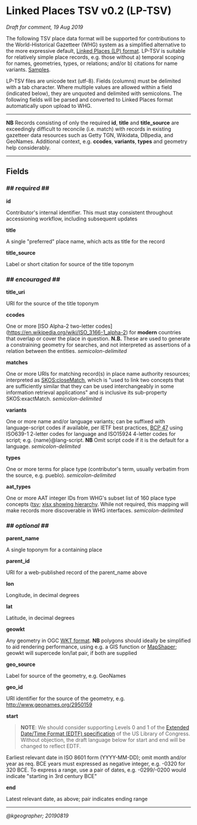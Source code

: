 # Linked Places TSV v0.2 (LP-TSV)

_Draft for comment, 19 Aug 2019_

The following TSV place data format will be supported for contributions to the World-Historical Gazetteer (WHG) system as a simplified alternative to the more expressive default, [Linked Places (LP) format](README.md). LP-TSV is suitable for relatively simple place records, e.g. those without a) temporal scoping for names, geometries, types, or relations; and/or b) citations for name variants. [Samples](tsv_examples_0.2.md).

LP-TSV files are unicode text (utf-8). Fields (columns) must be delimited with a tab character. Where multiple values are allowed within a field (indicated below), they are unquoted and delimited with semicolons. The following fields will be parsed and converted to Linked Places format automatically upon upload to WHG.

-----
**NB** Records consisting of only the required __id__, __title__ and __title_source__ are exceedingly difficult to reconcile (i.e. match) with records in existing gazetteer data resources such as Getty TGN, Wikidata, DBpedia, and GeoNames. Additional context, e.g. **ccodes**, **variants**,  **types** and geometry help considerably.

-----

## Fields

### _## required ##_
**id**
	
Contributor's internal identifier. This must stay consistent throughout accessioning workflow, including subsequent updates

**title**

A single "preferred" place name, which acts as title for the record

**title\_source**

Label or short citation for source of the title toponym

### _## encouraged ##_
**title\_uri**

URI for the source of the title toponym

**ccodes**

One or more [ISO Alpha-2 two-letter codes] (https://en.wikipedia.org/wiki/ISO_3166-1_alpha-2) for **modern** countries that overlap or cover the place in question. **N.B.** These are used to generate a constraining geometry for searches, and not interpreted as assertions of a relation between the entities.  _semicolon-delimited_

**matches**

One or more URIs for matching record(s) in place name authority resources; interpreted as [SKOS:closeMatch](https://www.w3.org/TR/2009/REC-skos-reference-20090818/#L4858), which is "used to link two concepts that are sufficiently similar that they can be used interchangeably in some information retrieval applications" and is inclusive its sub-property SKOS:exactMatch. _semicolon-delimited_

**variants**

One or more name and/or language variants; can be suffixed with language-script codes if available, per IETF best practices, [BCP 47](https://www.rfc-editor.org/rfc/bcp/bcp47.txt) using ISO639-1 2-letter codes for language and ISO15924 4-letter codes for script; e.g. {name}@lang-script. **NB** Omit script code if it is the default for a language. _semicolon-delimited_

**types**

One or more terms for place type (contributor's term, usually verbatim from the source, e.g. pueblo). _semicolon-delimited_


**aat_types**		

One or more AAT integer IDs from WHG's subset list of 160 place type concepts ([tsv](aat_whg-subset.tsv); [xlsx showing hierarchy](aat_whg-subset.xlsx). While not required, this mapping will make records more discoverable in WHG interfaces. _semicolon-delimited_


### _## optional ##_

**parent_name**

A single toponym for a containing place

**parent_id**

URI for a web-published record of the parent_name above

**lon**				

Longitude, in decimal degrees

**lat**

Latitude, in decimal degrees

**geowkt**

Any geometry in OGC [WKT format](https://en.wikipedia.org/wiki/Well-known_text_representation_of_geometry). **NB** polygons should ideally be simplified to aid rendering performance, using e.g. a GIS function or [MapShaper](https://mapshaper.org/); geowkt will supercede lon/lat pair, if both are supplied

**geo_source**

Label for source of the geometry, e.g. GeoNames

**geo_id**

URI identifier for the source of the geometry, e.g.  http://www.geonames.org/2950159

**start**

>**NOTE**: We should consider supporting Levels 0 and 1 of the [Extended Date/Time Format (EDTF) specification](https://www.loc.gov/standards/datetime/edtf.html) of the US Library of Congress. Without objection, the draft language below for start and end will be changed to reflect EDTF.

Earliest relevant date in ISO 8601 form (YYYY-MM-DD); omit month and/or year as req. BCE years must expressed as negative integer, e.g. -0320 for 320 BCE. To express a range, use a pair of dates, e.g. -0299/-0200 would indicate "starting in 3rd century BCE"

**end**

Latest relevant date, as above; pair indicates ending range

-----
_@kgeographer; 20190819_